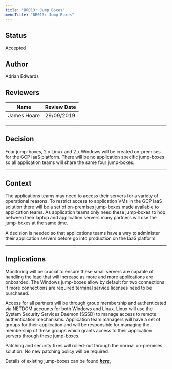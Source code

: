 ```yaml
---
title: "DR013: Jump Boxes"
menuTitle: "DR013: Jump Boxes"
---
```


## Status

Accepted

## Author

Adrian Edwards

## Reviewers

| Name                        | Review Date |
| --------------------------- |-------------|
| James Hoare                 | 29/09/2019  |

---

## Decision

Four jump-boxes, 2 x Linux and 2 x Windows will be created on-premises for the GCP IaaS platform. There will be no application specific jump-boxes so all application teams will share the same four jump-boxes.

---

## Context

The applications teams may need to access their servers for a variety of operational reasons. To restrict access to application VMs in the GCP IaaS solution there will be a set of on-premises jump-boxes made available to application teams. As application teams only need these jump-boxes to hop between their laptop and application servers many partners will use the jump-boxes at the same time.

A decision is needed so that applications teams have a way to administer their application servers before go into production on the IaaS platform.

---

## Implications

Monitoring will be crucial to ensure these small servers are capable of handling the load that will increase as more and more applications are onboarded. The Windows jump-boxes allow by default for two connections if more connections are required terminal service licenses need to be purchased.

Access for all partners will be through group membership and authenticated via NETDOM accounts for both Windows and Linux. Linux will use the System Security Services Daemon (SSSD) to manage access to remote authentication mechanisms. Application team managers will have a set of groups for their application and will be responsible for managing the membership of these groups which grants access to their application servers through these jump-boxes.

Patching and security fixes will rolled-out through the normal on-premises solution. No new patching policy will be required.

Details of existing jump-boxes can be found ***[here.](../../general/jump-boxes/)***
